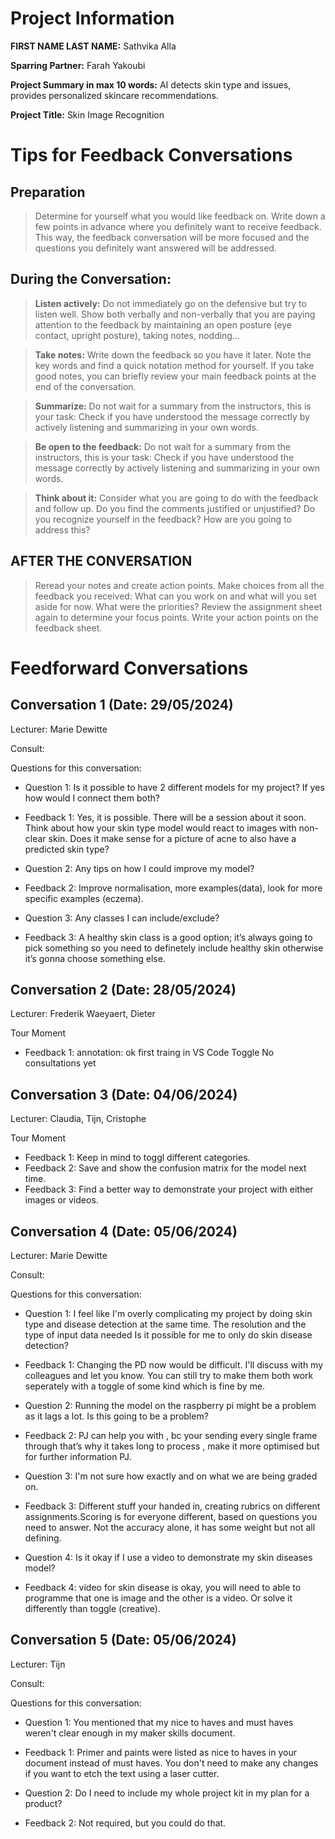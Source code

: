 # Project Information

**FIRST NAME LAST NAME:** Sathvika Alla

**Sparring Partner:** Farah Yakoubi

**Project Summary in max 10 words:**  AI detects skin type and issues, provides personalized skincare recommendations.

**Project Title:** Skin Image Recognition

# Tips for Feedback Conversations

## Preparation

> Determine for yourself what you would like feedback on. Write down a few points in advance where you definitely want to receive feedback. This way, the feedback conversation will be more focused and the questions you definitely want answered will be addressed.

## During the Conversation:

> **Listen actively:** Do not immediately go on the defensive but try to listen well. Show both verbally and non-verbally that you are paying attention to the feedback by maintaining an open posture (eye contact, upright posture), taking notes, nodding...

> **Take notes:** Write down the feedback so you have it later. Note the key words and find a quick notation method for yourself. If you take good notes, you can briefly review your main feedback points at the end of the conversation.

> **Summarize:** Do not wait for a summary from the instructors, this is your task: Check if you have understood the message correctly by actively listening and summarizing in your own words.

> **Be open to the feedback:** Do not wait for a summary from the instructors, this is your task: Check if you have understood the message correctly by actively listening and summarizing in your own words.

> **Think about it:** Consider what you are going to do with the feedback and follow up. Do you find the comments justified or unjustified? Do you recognize yourself in the feedback? How are you going to address this?

## AFTER THE CONVERSATION

> Reread your notes and create action points. Make choices from all the feedback you received: What can you work on and what will you set aside for now. What were the priorities? Review the assignment sheet again to determine your focus points. Write your action points on the feedback sheet.

# Feedforward Conversations

## Conversation 1 (Date: 29/05/2024)

Lecturer: Marie Dewitte

Consult:

Questions for this conversation:

- Question 1: Is it possible to have 2 different models for my project? If yes how would I connect them both?
- Feedback 1: Yes, it is possible. There will be a session about it soon. Think about how your skin type model would react to images with non-clear skin. Does it make sense for a picture of acne to also have a predicted skin type?

- Question 2: Any tips on how I could improve my model?
- Feedback 2: Improve normalisation, more examples(data), look for more specific examples (eczema).

- Question 3: Any classes I can include/exclude?
- Feedback 3: A healthy skin class is a good option; it’s always going to pick something so you need to definetely include healthy skin otherwise it’s gonna choose something else.

## Conversation 2 (Date: 28/05/2024)

Lecturer: Frederik Waeyaert, Dieter

Tour Moment

- Feedback 1: annotation: ok first traing in VS Code Toggle No consultations yet

## Conversation 3 (Date: 04/06/2024)

Lecturer: Claudia, Tijn, Cristophe

Tour Moment

- Feedback 1: Keep in mind to toggl different categories.
- Feedback 2: Save and show the confusion matrix for the model next time.
- Feedback 3: Find a better way to demonstrate your project with either images or videos.

## Conversation 4 (Date: 05/06/2024)

Lecturer: Marie Dewitte

Consult:

Questions for this conversation:

- Question 1: I feel like I'm overly complicating my project by doing skin type and disease detection at the same time. The resolution and the type of input data needed Is it possible for me to only do skin disease detection?
- Feedback 1: Changing the PD now would be difficult. I'll discuss with my colleagues and let you know. You can still try to make them both work seperately with a toggle of some kind which is fine by me.

- Question 2: Running the model on the raspberry pi might be a problem as it lags a lot. Is this going to be a problem?
- Feedback 2: PJ can help you with , bc your sending every single frame through that’s why it takes long to process , make it more optimised but for further information PJ.

- Question 3: I'm not sure how exactly and on what we are being graded on.
- Feedback 3: Different stuff your handed in, creating rubrics on different assignments.Scoring is for everyone different, based on questions you need to answer. Not the accuracy alone, it has some weight but not all defining.

- Question 4: Is it okay if I use a video to demonstrate my skin diseases model?
- Feedback 4: video for skin disease is okay, you will need to able to programme that one is image and the other is a video. Or solve it differently than toggle  (creative).

## Conversation 5 (Date: 05/06/2024)

Lecturer: Tijn

Consult:

Questions for this conversation:

- Question 1: You mentioned that my nice to haves and must haves weren't clear enough in my maker skills document.
- Feedback 1: Primer and paints were listed as nice to haves in your document instead of must haves. You don't need to make any changes if you want to etch the text using a laser cutter.

- Question 2: Do I need to include my whole project kit in my plan for a product?
- Feedback 2: Not required, but you could do that.
